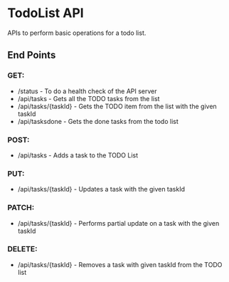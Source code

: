 # TodoList API
APIs to perform basic operations for a todo list.

## End Points
### GET:
* /status - To do a health check of the API server
* /api/tasks - Gets all the TODO tasks from the list
* /api/tasks/{taskId} - Gets the TODO item from the list with the given taskId
* /api/tasksdone - Gets the done tasks from the todo list
### POST:
* /api/tasks - Adds a task to the TODO List
### PUT:
* /api/tasks/{taskId} - Updates a task  with the given taskId
### PATCH:
* /api/tasks/{taskId} - Performs partial update on a task with the given taskId
### DELETE:
* /api/tasks/{taskId} - Removes a task with given taskId from the TODO list


